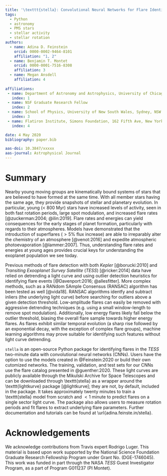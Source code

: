 ```yaml
---
title: '\texttt{stella}: Convolutional Neural Networks for Flare Identification in \textit{TESS}'
tags:
  - Python
  - astronomy
  - PMS stars
  - stellar activity
  - stellar rotation
authors:
  - name: Adina D. Feinstein
    orcid: 0000-0002-9464-8101 
    affiliation: "1, 2"
  - name: Benjamin T. Montet
    orcid: 0000-0001-7516-8308
    affiliation: 3
  - name: Megan Ansdell
    affiliation: 4
 
affiliations:
 - name: Department of Astronomy and Astrophysics, University of Chicago, 5640 S. Ellis Ave, Chicago, IL 60637, USA
   index: 1
 - name: NSF Graduate Research Fellow
   index: 2
 - name: School of Physics, University of New South Wales, Sydney, NSW 2052, Australia
   index: 3
 - name: Flatiron Institute, Simons Foundation, 162 Fifth Ave, New York, NY 10010, USA
   index: 4

date: 4 May 2020
bibliography: paper.bib

aas-doi: 10.3847/xxxxx 
aas-journal: Astrophysical Journal
---
```


# Summary

Nearby young moving groups are kinematically bound systems of stars that are believed to have formed at the same time.
With all member stars having the same age, they provide snapshots of stellar and planetary evolution. 
In particular, young ($<$ 800 Myr) stars have increased levels of activity, seen in both fast rotation periods, large spot modulation, and increased flare rates [@zuckerman:2004; @ilin:2019].
Flare rates and energies can yield consequences for the early stages of planet formation, particularly with regards to their atmospheres.
Models have demonstrated that the introduction of superflares ($> 5\%$ flux increase) are able to irreparably alter the chemistry of an atmosphere [@venot:2016] and expedite atmospheric photoevaporation [@lammer:2007]. 
Thus, understanding flare rates and energies at young ages provides crucial keys for understanding the exoplanet population we see today.

Previous methods of flare detection with both *Kepler* [@borucki:2010] and *Transiting Exooplanet Survey Satellite* (*TESS*) [@ricker:2014] data have relied on detrending a light curve and using outlier detection heuristics for identifying flare events [@Davenport:2016; @allesfitter]. 
More complex methods, such as a RANdom SAmple Consensus (RANSAC) algorithm has been tested as well [@vida18]. RANSAC algorithms identfy and subtract inliers (the underlying light curve) before searching for outliers above a given detection threshold.
Low-amplitude flares can easily be removed with aggressive detrending techniques (e.g. using a small window-length to remove spot modulation). 
Additionally, low energy flares likely fall below the outlier threshold, biasing the overall flare sample towards higher energy flares.
As flares exhibit similar temporal evolution (a sharp rise followed by an exponential decay, with the exception of complex flare groups), machine learning algorithms may prove suitable for identifying such features without light curve detrending.

`stella` is an open-source Python package for identifying flares in the *TESS* two-minute data with convolutional neural networks (CNNs).
Users have the option to use the models created in @Feinstein:2020 or build their own cutomized networks.
The training, validation, and test sets for our CNNs use the flare catalog presented in @guenther:2020. These light curves are publicly available through the Mikulski Archive for Space Telescopes and can be downloaded through \texttt{stella} as a wrapper around the \texttt{lightkurve} package [@lightkurve]; they are not, by default, included in the package.
It takes approximately twenty minutes to train a \texttt{stella} model from scratch and $<1$ minute to predict flares on a single sector light curve.
The package also allows users to measure rotation periods and fit flares to extract underlying flare parameters. Further documentation and tutorials can be found at \url{adina.feinste.in/stella}.

# Acknowledgements

We acknowledge contributions from Travis expert Rodrigo Luger.
This material is based upon work supported by the National Science Foundation Graduate Research Fellowship Program under Grant No. (DGE-1746045).
This work was funded in part through the NASA *TESS* Guest Investigator Program, as a part of Program G011237 (PI Montet).
